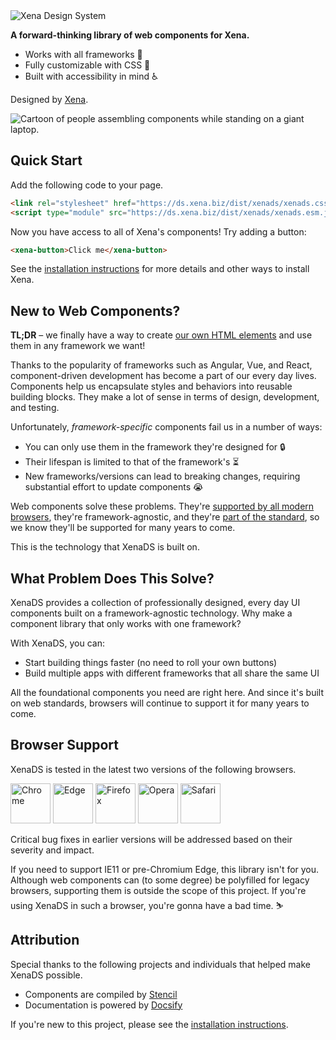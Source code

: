 <div class="splash">
  <div class="splash-start">
    <img class="splash-logo" src="/assets/images/logo.png" alt="Xena Design System">
    <p><strong>A forward-thinking library of web components for Xena.</strong></p>
    <ul>
      <li>Works with all frameworks 🧩</li>
      <li>Fully customizable with CSS 🎨</li>
      <li>Built with accessibility in mind ♿️</li>
    </ul>
    <p>Designed by <a href="https://twitter.com/XenaBizDK" rel="noopener" target="_blank">Xena</a>.</p>
  </div>
  <div class="splash-end">
    <img class="splash-image" src="/assets/images/undraw-content-team.svg" alt="Cartoon of people assembling components while standing on a giant laptop.">
  </div>
</div>

## Quick Start

Add the following code to your page.

```html
<link rel="stylesheet" href="https://ds.xena.biz/dist/xenads/xenads.css" />
<script type="module" src="https://ds.xena.biz/dist/xenads/xenads.esm.js"></script>
```

Now you have access to all of Xena's components! Try adding a button:

```html
<xena-button>Click me</xena-button>
```

See the [installation instructions](getting-started/installation.md) for more details and other ways to install Xena.

## New to Web Components?

**TL;DR** – we finally have a way to create [our own HTML elements](https://html.spec.whatwg.org/multipage/custom-elements.html) and use them in any framework we want!

Thanks to the popularity of frameworks such as Angular, Vue, and React, component-driven development has become a part of our every day lives. Components help us encapsulate styles and behaviors into reusable building blocks. They make a lot of sense in terms of design, development, and testing.

Unfortunately, _framework-specific_ components fail us in a number of ways:

- You can only use them in the framework they're designed for 🔒
- Their lifespan is limited to that of the framework's ⏳
- New frameworks/versions can lead to breaking changes, requiring substantial effort to update components 😭

Web components solve these problems. They're [supported by all modern browsers](https://caniuse.com/#feat=custom-elementsv1), they're framework-agnostic, and they're [part of the standard](https://developer.mozilla.org/en-US/docs/Web/Web_Components), so we know they'll be supported for many years to come.

This is the technology that XenaDS is built on.

## What Problem Does This Solve?

XenaDS provides a collection of professionally designed, every day UI components built on a framework-agnostic technology. Why make a component library that only works with one framework?

With XenaDS, you can:

- Start building things faster (no need to roll your own buttons)
- Build multiple apps with different frameworks that all share the same UI

All the foundational components you need are right here. And since it's built on web standards, browsers will continue to support it for many years to come.

## Browser Support

XenaDS is tested in the latest two versions of the following browsers.

<img src="/assets/images/chrome.png" alt="Chrome" width="64" height="64">
<img src="/assets/images/edge.png" alt="Edge" width="64" height="64">
<img src="/assets/images/firefox.png" alt="Firefox" width="64" height="64">
<img src="/assets/images/opera.png" alt="Opera" width="64" height="64">
<img src="/assets/images/safari.png" alt="Safari" width="64" height="64">

Critical bug fixes in earlier versions will be addressed based on their severity and impact.

If you need to support IE11 or pre-Chromium Edge, this library isn't for you. Although web components can (to some degree) be polyfilled for legacy browsers, supporting them is outside the scope of this project. If you're using XenaDS in such a browser, you're gonna have a bad time. ⛷

<!--
## License

XenaDS is designed by [Xena](https://twitter.com/XenaBizDK). It's available under the terms of the MIT license.
-->

## Attribution

Special thanks to the following projects and individuals that helped make XenaDS possible.

- Components are compiled by [Stencil](https://stenciljs.com/)
- Documentation is powered by [Docsify](https://docsify.js.org/)

If you're new to this project, please see the [installation instructions](/getting-started/installation.md).
